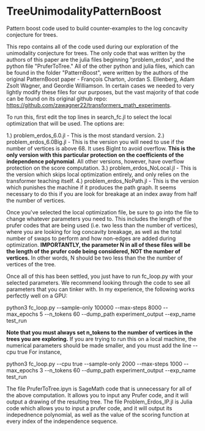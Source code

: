 # TreeUnimodalityPatternBoost
Pattern boost code used to build counter-examples to the log concavity conjecture for trees.

This repo contains all of the code used during our exploration of the unimodality conjecture for trees. The only code that was written by the authors of this paper are the julia files beginning "problem_erdos", and the python file "PruferToTree." All of the other python and julia files, which can be found in the folder "PatternBoost", were written by the authors of the original PatternBoost paper - François Charton, Jordan S. Ellenberg, Adam Zsolt Wagner, and Geordie Williamson. In certain cases we needed to very lightly modify these files for our purposes, but the vast majority of that code can be found on its original github repo: https://github.com/zawagner22/transformers_math_experiments.

To run this, first edit the top lines in search_fc.jl to select the local optimization that will be used. The options are:

1.) problem_erdos_6.0.jl - This is the most standard version.
2.) problem_erdos_6.0Big.jl - This is the version you will need to use if the number of vertices is above 68. It uses BigInt to avoid overflow. **This is the only version with this particular protection on the coefficients of the independence polynomial**. All other versions, however, have overflow protection on the score computation.
3.) problem_erdos_NoLocal.jl - This is the version which skips local optimization entirely, and only relies on the transformer teaching itself.
4.) problem_erdos_NoPath.jl - This is the version which punishes the machine if it produces the path graph. It seems necessary to do this if you are look for breakage at an index away from half the number of vertices.

Once you've selected the local optimization file, be sure to go into the file to change whatever parameters you need to. This includes the length of the prufer codes that are being used (i.e. two less than the number of vertices), where you are looking for log concavity breakage, as well as the total number of swaps to perform and how non-edges are added during optimization. **IMPORTANTLY, the parameter N in all of these files will be the length of the prufer code being considered, NOT the number of vertices.** In other words, N should be two less than the the number of vertices of the tree.

Once all of this has been settled, you just have to run fc_loop.py with your selected parameters. We recommend looking through the code to see all parameters that you can tinker with. In my experience, the following works perfectly well on a GPU:

python3 fc_loop.py --sample-only 100000 --max-steps 8000 --max_epochs 5 --n_tokens 60  --dump_path experiment_output --exp_name test_run

**Note that you must always set n_tokens to the number of vertices in the trees you are exploring.** If you are trying to run this on a local machine, the numerical parameters should be made smaller, and you must add the line --cpu true For instance,

python3 fc_loop.py --cpu true --sample-only 2000 --max-steps 1000 --max_epochs 3 --n_tokens 60 --dump_path experiment_output --exp_name test_run

The file PruferToTree.ipyn is SageMath code that is unnecessary for all of the above computation. It allows you to input any Prufer code, and it will output a drawing of the resulting tree. The file Problem_Erdos_IP.jl is Julia code which allows you to input a prufer code, and it will output its indepednence polynomial, as well as the value of the scoring function at every index of the independence sequence.
